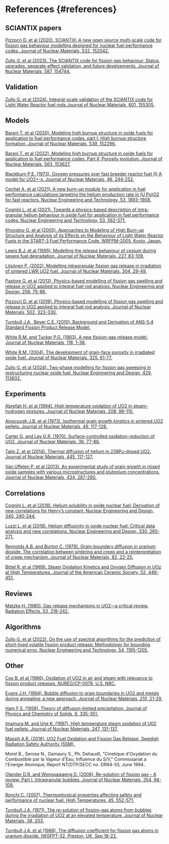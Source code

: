 # References {#references}


## SCIANTIX papers

<a href="https://www.sciencedirect.com/science/article/pii/S0022311519313868" target="_blank">Pizzocri D. et al (2020). SCIANTIX: A new open source multi-scale code for fission gas behaviour modelling designed for nuclear fuel performance codes. Journal of Nuclear Materials, 532, 152042.</a>

<a href="https://www.sciencedirect.com/science/article/pii/S0022311523005111" target="_blank">Zullo G. et al (2023). The SCIANTIX code for fission gas behaviour: Status, upgrades, separate-effect validation, and future developments. Journal of Nuclear Materials, 587, 154744.</a>



## Validation

<a href="https://www.sciencedirect.com/science/article/pii/S0022311524004070" target="_blank">Zullo G. et al (2024). Integral-scale validation of the SCIANTIX code for Light Water Reactor fuel rods Journal of Nuclear Materials, 601, 155305.</a>



## Models

<a href="https://www.sciencedirect.com/science/article/pii/S002231152030427X" target="_blank">Barani T. et al (2020). Modeling high burnup structure in oxide fuels for application to fuel performance codes. part I: High burnup structure formation. Journal of Nuclear Materials, 539, 152296.</a>

<a href="https://www.sciencedirect.com/science/article/pii/S0022311522001234" target="_blank">Barani T. et al (2022). Modeling high burnup structure in oxide fuels for application to fuel performance codes. Part II: Porosity evolution. Journal of Nuclear Materials, 563, 153627.</a>

<a href="https://www.sciencedirect.com/science/article/abs/pii/002231157390038X" target="_blank">Blackburn P.E. (1973). Oxygen pressures over fast breeder reactor fuel (I) A model for UO2+-x. Journal of Nuclear Materials, 46, 244-252.</a>

<a href="https://www.sciencedirect.com/science/article/pii/S1738573320309451" target="_blank">Cechet A. et al (2021). A new burn-up module for application in fuel performance calculations targeting the helium production rate in (U,Pu)O2 for fast reactors. Nuclear Engineering and Technology, 53, 1893-1908.</a>

<a href="https://www.sciencedirect.com/science/article/pii/S1738573320303557" target="_blank">Cognini L. et al (2021). Towards a physics-based description of intra-granular helium behaviour in oxide fuel for application in fuel performance codes. Nuclear Engineering and Technology, 53, 562-571.</a>

<a href="https://www.researchgate.net/publication/272095903_Approaches_to_Modeling_of_High_Burn-up_Structure_and_Analysis_of_its_Effects_on_the_Behaviour_of_Light_Water_Reactor_Fuels_in_the_START-3_Fuel_Performance_Code" target="_blank">Khvostov G. et al (2005). Approaches to Modeling of High Burn-up Structure and Analysis of its Effects on the Behaviour of Light Water Reactor Fuels in the START-3 Fuel Performance Code. WRFPM-2005, Kyoto, Japan.</a>

<a href="https://www.sciencedirect.com/science/article/abs/pii/0022311595001301" target="_blank">Lewis B.J. et al (1995). Modelling the release behaviour of cesium during severe fuel degradation. Journal of Nuclear Materials, 227, 83-109.</a>

<a href="https://www.sciencedirect.com/science/article/pii/S0022311502008565" target="_blank">Lösönen P. (2002). Modelling intragranular fission gas release in irradiation of sintered LWR UO2 fuel. Journal of Nuclear Materials, 304, 29-49.</a>

<a href="https://www.sciencedirect.com/science/article/abs/pii/S0029549312005754" target="_blank">Pastore G. et al (2013). Physics-based modelling of fission gas swelling and release in UO2 applied to integral fuel rod analysis. Nuclear Engineering and Design, 256, 75-86.</a>

<a href="https://www.sciencedirect.com/science/article/pii/S0022311517315039" target="_blank">Pizzocri D. et al (2018). Physics-based modelling of fission gas swelling and release in UO2 applied to integral fuel rod analysis. Journal of Nuclear Materials, 502, 323-330.</a>

<a href="https://www.nrc.gov/reading-rm/doc-collections/nuregs/contract/cr7003/index.html" target="_blank">Turnbull J.A., Beyer C.E. (2010). Background and Derivation of ANS-5.4 Standard Fission Product Release Model.</a>

<a href="https://www.sciencedirect.com/science/article/abs/pii/0022311583901769" target="_blank">White R.M. and Tucker P.G. (1983). A new fission-gas release model. Journal of Nuclear Materials, 118, 1-38.</a>

<a href="https://www.sciencedirect.com/science/article/pii/S0022311503004616" target="_blank">White R.M. (2004). The development of grain-face porosity in irradiated oxide fuel. Journal of Nuclear Materials, 325, 61-77.</a>

<a href="https://www.sciencedirect.com/science/article/pii/S0029549324007027" target="_blank">Zullo G. et al (2024). Two-phase modelling for fission gas sweeping in restructuring nuclear oxide fuel. Nuclear Enginnering and Design, 429, 113602.</a>



## Experiments

<a href="https://www.sciencedirect.com/science/article/abs/pii/0022311594902011" target="_blank">Abrefah H. et al (1994). High temperature oxidation of UO2 in steam-hydrogen mixtures. Journal of Nuclear Materials, 208, 98-110.</a>

<a href="https://www.sciencedirect.com/science/article/abs/pii/0022311573900019" target="_blank">Ainscough J.B. et al (1973). Isothermal grain growth kinetics in sintered UO2 pellets. Journal of Nuclear Materials, 49, 117-128.</a>

<a href="https://www.sciencedirect.com/science/article/abs/pii/0022311570900632" target="_blank">Carter G. and Lay G.R. (1970). Surface-controlled oxidation-reduction of UO2. Journal of Nuclear Materials, 36, 77-86.</a>

<a href="https://www.sciencedirect.com/science/article/abs/pii/S0022311513012336" target="_blank">Talip Z. et al (2014). Thermal diffusion of helium in 238Pu-doped UO2. Journal of Nuclear Materials, 445, 117-127.</a>

<a href="https://www.sciencedirect.com/science/article/abs/pii/S0022311512006526" target="_blank">Van Uffelen P. et al (2013). An experimental study of grain growth in mixed oxide samples with various microstructures and plutonium concentrations. Journal of Nuclear Materials, 434, 287-290.</a>



## Correlations

<a href="https://www.sciencedirect.com/science/article/pii/S0029549318304606" target="_blank">Cognini L. et al (2018). Helium solubility in oxide nuclear fuel: Derivation of new correlations for Henry’s constant. Nuclear Engineering and Design, 340, 240-244.</a>

<a href="https://www.sciencedirect.com/science/article/pii/S0029549318300578" target="_blank">Luzzi L. et al (2018). Helium diffusivity in oxide nuclear fuel: Critical data analysis and new correlations. Nuclear Engineering and Design, 330, 265-271.</a>

<a href="https://www.sciencedirect.com/science/article/abs/pii/0022311579900357" target="_blank">Reynolds A.B. and Burton C. (1979). Grain-boundary diffusion in uranium dioxide: The correlation between sintering and creep and a reinterpretation of creep mechanism. Journal of Nuclear Materials, 82, 22-25.</a>

<a href="https://doi.org/10.1111/j.1151-2916.1969.tb11976.x" target="_blank">Bittel R. et al (1969). Steam Oxidation Kinetics and Oxygen Diffusion in UOz at High Temperatures. Journal of the American Ceramic Society, 52, 446-451.</a>



## Reviews

<a href="https://www.tandfonline.com/doi/abs/10.1080/00337578008207118" target="_blank">Matzke H. (1980). Gas release mechanisms in UO2—a critical review. Radiation Effects, 53, 219-242.</a>


## Algorithms

<a href="https://www.sciencedirect.com/science/article/pii/S1738573321006148" target="_blank">Zullo G. et al (2022). On the use of spectral algorithms for the prediction of short-lived volatile fission product release: Methodology for bounding numerical error. Nuclear Engineering and Technology, 54, 1195-1205.</a>



## Other


<a href="https://inis.iaea.org/search/search.aspx?orig_q=RN:21045512" target="_blank">Cox B. et al (1986). Oxidation of UO2 in air and steam with relevance to fission product releases. NUREG/CP-0078, U.S. NRC.</a>

<a href="https://www.sciencedirect.com/science/article/abs/pii/0022311594902186" target="_blank">Evans J.H. (1994). Bubble diffusion to grain boundaries in UO2 and metals during annealing: a new approach. Journal of Nuclear Materials, 210, 21-29.</a>

<a href="https://www.sciencedirect.com/science/article/abs/pii/0022369758900532" target="_blank">Ham F.S. (1958). Theory of diffusion-limited precipitation. Journal of Physics and Chemistry of Solids, 6, 335-351.</a>

<a href="https://www.sciencedirect.com/science/article/abs/pii/S0022311597000822" target="_blank">Imamura M. and Une K. (1997). High temperature steam oxidation of U02 fuel pellets. Journal of Nuclear Materials, 247, 131-137.</a>


<a href="https://www.stralsakerhetsmyndigheten.se/en/publications/reports/safety-at-nuclear-power-plants/2018/201825/" target="_blank">Massih A.R. (2018). UO2 Fuel Oxidation and Fission Gas Release, Swedish Radiation Safety Authority (SSM).</a>


<a> Morel B., Serose N., Gamaury S., Ph. Dehaudt, "Cinetique d'Oxydation du Combustible par la Vapeur d'Eau; Influence du S/V," Commissariat a l'Energie Atomique, Report NT/DTP/SECC no. DR94-55, June 1994..</a>

<a href="https://www.sciencedirect.com/science/article/pii/S002231150600198X" target="_blank">Olander D.R. and Wongsawaeng D. (2006). Re-solution of fission gas – A review: Part I. Intragranular bubbles. Journal of Nuclear Materials, 354, 94-109.</a>

<a href="https://link.springer.com/article/10.1134/S0018151X07040177" target="_blank">Ronchi C. (2007). Thermophysical properties affecting safety and performance of nuclear fuel. High Temperatures, 45, 552-571.</a>


<a href="https://www.sciencedirect.com/science/article/abs/pii/0022311571900754" target="_blank">Turnbull J.A. (1971). The re-solution of fission-gas atoms from bubbles during the irradiation of UO2 at an elevated temperature. Journal of Nuclear Materials, 38, 203.</a>

<a href="https://inis.iaea.org/search/search.aspx?orig_q=RN:21003206" target="_blank">Turnbull J.A. et al (1988). The diffusion coefficient for fission gas atoms in uranium dioxide. IWGFPT-32, Preston, UK, Sep 18-22.</a>


